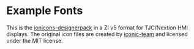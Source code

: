 # Example Fonts

This is the [ionicons-designerpack](https://github.com/ionic-team/ionicons) in a ZI v5 format for TJC/Nextion HMI displays.
The original icon files are created by [iconic-team](https://github.com/ionic-team) and licensed under the MIT license.

